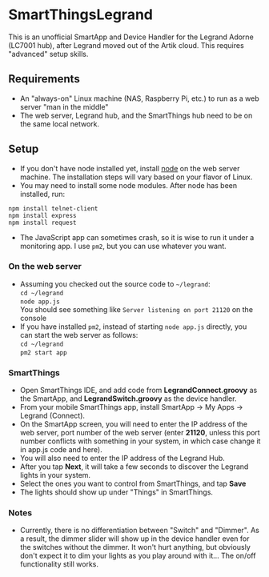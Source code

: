 # SmartThingsLegrand
This is an unofficial SmartApp and Device Handler for the Legrand Adorne (LC7001 hub), after Legrand moved out of the Artik cloud. This requires "advanced" setup skills.
## Requirements
- An "always-on" Linux machine (NAS, Raspberry Pi, etc.) to run as a web server "man in the middle"
- The web server, Legrand hub, and the SmartThings hub need to be on the same local network.

## Setup
- If you don't have node installed yet, install [node](https://nodejs.org/en/download/) on the web server machine. The installation steps will vary based on your flavor of Linux.
- You may need to install some node modules. After node has been installed, run:

`npm install telnet-client`  
`npm install express`  
`npm install request`  
- The JavaScript app can sometimes crash, so it is wise to run it under a monitoring app. I use `pm2`, but you can use whatever you want.
### On the web server
- Assuming you checked out the source code to `~/legrand`:  
`cd ~/legrand`  
`node app.js`  
You should see something like `Server listening on port 21120` on the console
- If you have installed `pm2`, instead of starting `node app.js` directly, you can start the web server as follows:  
`cd ~/legrand`  
`pm2 start app`

### SmartThings
- Open SmartThings IDE, and add code from **LegrandConnect.groovy** as the SmartApp, and **LegrandSwitch.groovy** as the device handler.
- From your mobile SmartThings app, install SmartApp -> My Apps -> Legrand (Connect).
- On the SmartApp screen, you will need to enter the IP address of the web server, port number of the web server (enter **21120**, unless this port number conflicts with something in your system, in which case change it in app.js code and here).
- You will also need to enter the IP address of the Legrand Hub.
- After you tap **Next**, it will take a few seconds to discover the Legrand lights in your system.
- Select the ones you want to control from SmartThings, and tap **Save**
- The lights should show up under "Things" in SmartThings.

### Notes
- Currently, there is no differentiation between "Switch" and "Dimmer". As a result, the dimmer slider will show up in the device handler even for the switches without the dimmer. It won't hurt anything, but obviously don't expect it to dim your lights as you play around with it... The on/off functionality still works.
